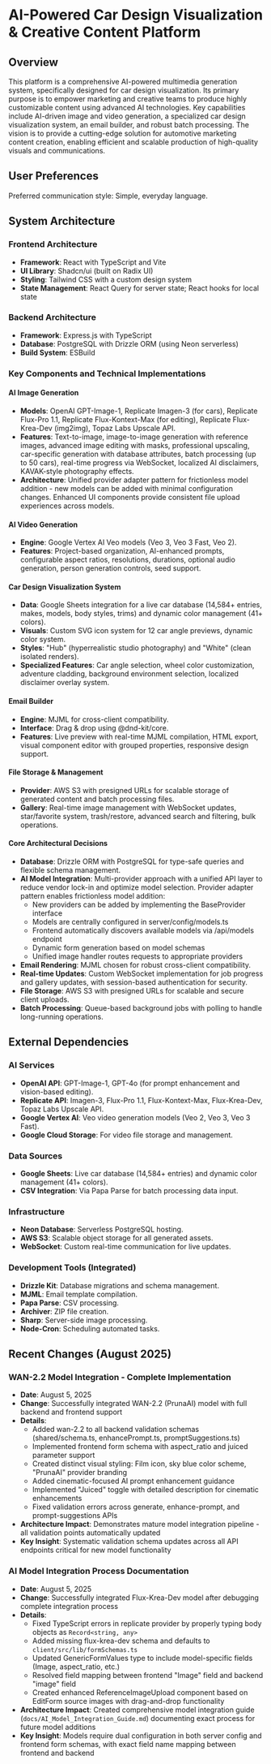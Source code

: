 # AI-Powered Car Design Visualization & Creative Content Platform

## Overview
This platform is a comprehensive AI-powered multimedia generation system, specifically designed for car design visualization. Its primary purpose is to empower marketing and creative teams to produce highly customizable content using advanced AI technologies. Key capabilities include AI-driven image and video generation, a specialized car design visualization system, an email builder, and robust batch processing. The vision is to provide a cutting-edge solution for automotive marketing content creation, enabling efficient and scalable production of high-quality visuals and communications.

## User Preferences
Preferred communication style: Simple, everyday language.

## System Architecture

### Frontend Architecture
- **Framework**: React with TypeScript and Vite
- **UI Library**: Shadcn/ui (built on Radix UI)
- **Styling**: Tailwind CSS with a custom design system
- **State Management**: React Query for server state; React hooks for local state

### Backend Architecture
- **Framework**: Express.js with TypeScript
- **Database**: PostgreSQL with Drizzle ORM (using Neon serverless)
- **Build System**: ESBuild

### Key Components and Technical Implementations

#### AI Image Generation
- **Models**: OpenAI GPT-Image-1, Replicate Imagen-3 (for cars), Replicate Flux-Pro 1.1, Replicate Flux-Kontext-Max (for editing), Replicate Flux-Krea-Dev (img2img), Topaz Labs Upscale API.
- **Features**: Text-to-image, image-to-image generation with reference images, advanced image editing with masks, professional upscaling, car-specific generation with database attributes, batch processing (up to 50 cars), real-time progress via WebSocket, localized AI disclaimers, KAVAK-style photography effects.
- **Architecture**: Unified provider adapter pattern for frictionless model addition - new models can be added with minimal configuration changes. Enhanced UI components provide consistent file upload experiences across models.

#### AI Video Generation
- **Engine**: Google Vertex AI Veo models (Veo 3, Veo 3 Fast, Veo 2).
- **Features**: Project-based organization, AI-enhanced prompts, configurable aspect ratios, resolutions, durations, optional audio generation, person generation controls, seed support.

#### Car Design Visualization System
- **Data**: Google Sheets integration for a live car database (14,584+ entries, makes, models, body styles, trims) and dynamic color management (41+ colors).
- **Visuals**: Custom SVG icon system for 12 car angle previews, dynamic color system.
- **Styles**: "Hub" (hyperrealistic studio photography) and "White" (clean isolated renders).
- **Specialized Features**: Car angle selection, wheel color customization, adventure cladding, background environment selection, localized disclaimer overlay system.

#### Email Builder
- **Engine**: MJML for cross-client compatibility.
- **Interface**: Drag & drop using @dnd-kit/core.
- **Features**: Live preview with real-time MJML compilation, HTML export, visual component editor with grouped properties, responsive design support.

#### File Storage & Management
- **Provider**: AWS S3 with presigned URLs for scalable storage of generated content and batch processing files.
- **Gallery**: Real-time image management with WebSocket updates, star/favorite system, trash/restore, advanced search and filtering, bulk operations.

#### Core Architectural Decisions
- **Database**: Drizzle ORM with PostgreSQL for type-safe queries and flexible schema management.
- **AI Model Integration**: Multi-provider approach with a unified API layer to reduce vendor lock-in and optimize model selection. Provider adapter pattern enables frictionless model addition:
  - New providers can be added by implementing the BaseProvider interface
  - Models are centrally configured in server/config/models.ts
  - Frontend automatically discovers available models via /api/models endpoint
  - Dynamic form generation based on model schemas
  - Unified image handler routes requests to appropriate providers
- **Email Rendering**: MJML chosen for robust cross-client compatibility.
- **Real-time Updates**: Custom WebSocket implementation for job progress and gallery updates, with session-based authentication for security.
- **File Storage**: AWS S3 with presigned URLs for scalable and secure client uploads.
- **Batch Processing**: Queue-based background jobs with polling to handle long-running operations.

## External Dependencies

### AI Services
- **OpenAI API**: GPT-Image-1, GPT-4o (for prompt enhancement and vision-based editing).
- **Replicate API**: Imagen-3, Flux-Pro 1.1, Flux-Kontext-Max, Flux-Krea-Dev, Topaz Labs Upscale API.
- **Google Vertex AI**: Veo video generation models (Veo 2, Veo 3, Veo 3 Fast).
- **Google Cloud Storage**: For video file storage and management.


### Data Sources
- **Google Sheets**: Live car database (14,584+ entries) and dynamic color management (41+ colors).
- **CSV Integration**: Via Papa Parse for batch processing data input.

### Infrastructure
- **Neon Database**: Serverless PostgreSQL hosting.
- **AWS S3**: Scalable object storage for all generated assets.
- **WebSocket**: Custom real-time communication for live updates.

### Development Tools (Integrated)
- **Drizzle Kit**: Database migrations and schema management.
- **MJML**: Email template compilation.
- **Papa Parse**: CSV processing.
- **Archiver**: ZIP file creation.
- **Sharp**: Server-side image processing.
- **Node-Cron**: Scheduling automated tasks.

## Recent Changes (August 2025)

### WAN-2.2 Model Integration - Complete Implementation
- **Date**: August 5, 2025
- **Change**: Successfully integrated WAN-2.2 (PrunaAI) model with full backend and frontend support
- **Details**: 
  - Added wan-2.2 to all backend validation schemas (shared/schema.ts, enhancePrompt.ts, promptSuggestions.ts)
  - Implemented frontend form schema with aspect_ratio and juiced parameter support
  - Created distinct visual styling: Film icon, sky blue color scheme, "PrunaAI" provider branding
  - Added cinematic-focused AI prompt enhancement guidance
  - Implemented "Juiced" toggle with detailed description for cinematic enhancements
  - Fixed validation errors across generate, enhance-prompt, and prompt-suggestions APIs
- **Architecture Impact**: Demonstrates mature model integration pipeline - all validation points automatically updated
- **Key Insight**: Systematic validation schema updates across all API endpoints critical for new model functionality

### AI Model Integration Process Documentation
- **Date**: August 5, 2025
- **Change**: Successfully integrated Flux-Krea-Dev model after debugging complete integration process
- **Details**: 
  - Fixed TypeScript errors in replicate provider by properly typing body objects as `Record<string, any>`
  - Added missing flux-krea-dev schema and defaults to `client/src/lib/formSchemas.ts`
  - Updated GenericFormValues type to include model-specific fields (Image, aspect_ratio, etc.)
  - Resolved field mapping between frontend "Image" field and backend "image" field
  - Created enhanced ReferenceImageUpload component based on EditForm source images with drag-and-drop functionality
- **Architecture Impact**: Created comprehensive model integration guide (`docs/AI_Model_Integration_Guide.md`) documenting exact process for future model additions
- **Key Insight**: Models require dual configuration in both server config and frontend form schemas, with exact field name mapping between frontend and backend